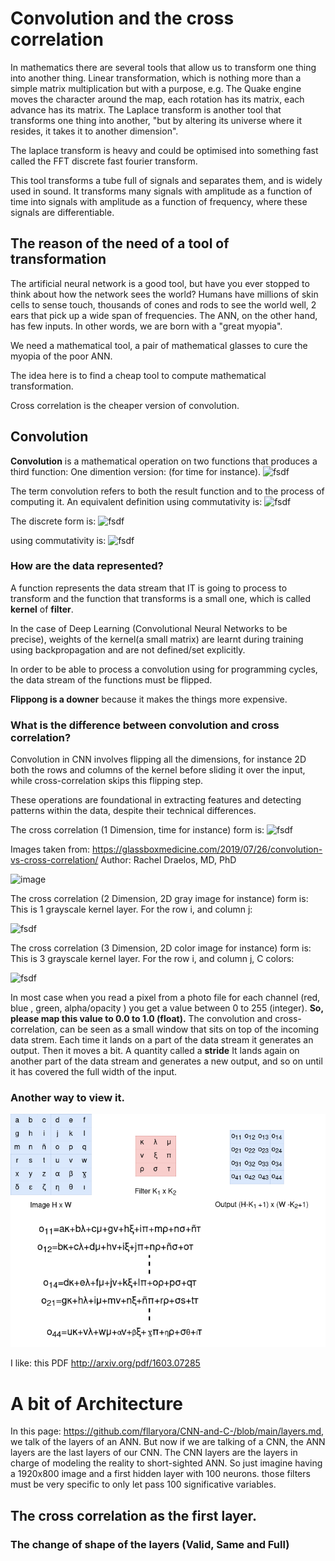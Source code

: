 # Convolution and the cross correlation



In mathematics there are several tools that allow us to transform one thing into another thing.
Linear transformation, which is nothing more than a simple matrix multiplication but with a purpose, e.g.
The Quake engine moves the character around the map, each rotation has its matrix, each advance has its matrix.
The Laplace transform is another tool that transforms one thing into another, "but by altering its universe where it resides,
 it takes it to another dimension". 

The laplace transform is heavy and could be optimised into something fast called the FFT discrete fast fourier transform.

This tool transforms a tube full of signals and separates them, and is widely used in sound.
It transforms many signals with amplitude as a function of time into signals with amplitude
as a function of frequency, where these signals are differentiable.

## The reason of the need of a tool of transformation

The artificial neural network is a good tool, but have you ever stopped to think about how the network sees the world?
Humans have millions of skin cells to sense touch, thousands of cones and rods to see the world well,
2 ears that pick up a wide span of frequencies.
The ANN, on the other hand, has few inputs. In other words, we are born with a "great myopia". 

We need a mathematical tool, a pair of mathematical glasses to cure the myopia of the poor ANN.

The idea here is to find a cheap tool to compute mathematical transformation.

Cross correlation is the cheaper version of convolution.

## Convolution

**Convolution** is a mathematical operation on two functions that produces a third function:
One dimention version: (for time for instance).
![fsdf](https://latex.codecogs.com/svg.image?(f\ast&space;g)(t):=\int_{-\infty}^{\infty}f(\tau)g(t-\tau)d\tau)

The term convolution refers to both the result function and to the process of computing it.
An equivalent definition using commutativity is: 
![fsdf](https://latex.codecogs.com/svg.image?(f\ast&space;g)(t):=\int_{-\infty}^{\infty}f(t-\tau)g(\tau)d\tau)

The discrete form is:
![fsdf](https://latex.codecogs.com/svg.image?(f&space;\ast&space;g)[n]=\sum_{m=-\infty}^{\infty}&space;f[m]&space;g[n-m])

using commutativity is: 
![fsdf](https://latex.codecogs.com/svg.image?(f&space;\ast&space;g)[n]=\sum_{m=-\infty}^{\infty}&space;f[n-m]&space;g[m])

### How are the data represented?

A function represents the data stream that IT is going to process to transform and
the function that transforms is a small one, which is called **kernel** of **filter**.

In the case of Deep Learning (Convolutional Neural Networks to be precise), weights of the kernel(a small matrix) are
learnt during training using backpropagation and are not defined/set explicitly.

In order to be able to process a convolution using for programming cycles, the data stream of the functions must be flipped.

**Flippong is a downer** because it makes the things more expensive.


### What is the difference between convolution and cross correlation?

Convolution in CNN involves flipping all the dimensions, for instance 2D both the rows and columns of the kernel before sliding it over the input,
while cross-correlation skips this flipping step.

These operations are foundational in extracting features and detecting patterns within the data, despite their technical differences.

The cross correlation (1 Dimension, time for instance) form is:
![fsdf](https://latex.codecogs.com/svg.image?(f&space;\star&space;g)[n]=\sum_{m=-\infty}^{\infty}&space;f[n+m]&space;g[m])

Images taken from: https://glassboxmedicine.com/2019/07/26/convolution-vs-cross-correlation/
Author: Rachel Draelos, MD, PhD

![image](https://glassboxmedicine.com/wp-content/uploads/2019/07/6_image_expanded.png)

The cross correlation (2 Dimension, 2D gray image for instance) form is:
This is 1 grayscale kernel layer.
For the row i, and column j:

![fsdf](https://latex.codecogs.com/svg.image?(A&space;\star&space;W)[i][j]=\sum_{i'=0}^{k-1}\sum_{j'=0}^{k-1}&space;A[i+i'][j+j']&space;W[i][j])

The cross correlation (3 Dimension, 2D color image for instance) form is:
This is 3 grayscale kernel layer.
For the row i, and column j, C colors:

![fsdf](https://latex.codecogs.com/svg.image?(A&space;\star&space;W)[i][j]=\sum_{i'=0}^{k-1}\sum_{j'=0}^{k-1}\sum_{c=0}^{C-1}&space;A[i+i'][j+j'][c]&space;W[c][i][j])

In most case when you read a pixel from a photo file for each channel (red, blue , green, alpha/opacity ) you get a value between 0 to 255 (integer).
**So, please map this value to 0.0 to 1.0 (float).**
The convolution and cross-correlation, can be seen as a small window that sits on top of the incoming data strem.
Each time it lands on a part of the data stream it generates an output. Then it moves a bit.
A quantity called a **stride** It lands again on another part of the data stream and generates a new output,
and so on until it has covered the full width of the input. 

### Another way to view it.

<img src="cross-correlation.png" alt="Image of Cross correlation layer" />

I like: this PDF http://arxiv.org/pdf/1603.07285


# A bit of Architecture

In this page: https://github.com/fllaryora/CNN-and-C-/blob/main/layers.md, we talk of the layers of an ANN.
But now if we are talking of a CNN, the ANN layers are the last layers of our CNN.
The CNN layers are the layers in charge of modeling the reality to short-sighted ANN.
So just imagine having a 1920x800 image and a first hidden layer with 100 neurons.
those filters must be very specific to only let pass 100 significative variables.

## The cross correlation as the first layer.


### The change of shape of the layers (Valid, Same and Full)



